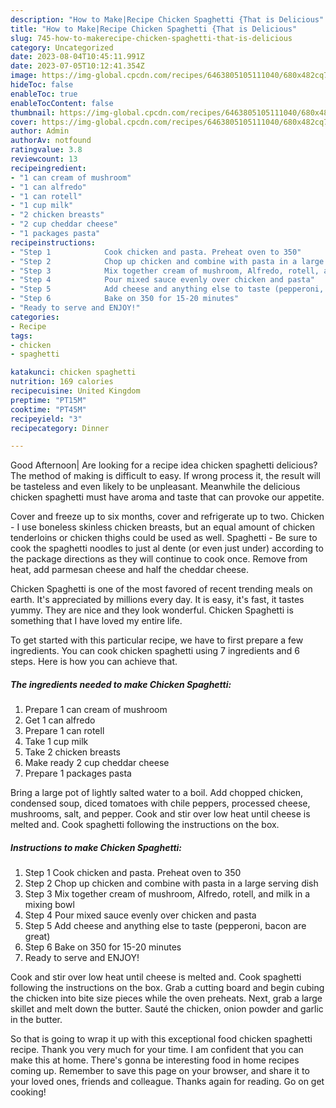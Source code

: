 ```yaml
---
description: "How to Make|Recipe Chicken Spaghetti {That is Delicious"
title: "How to Make|Recipe Chicken Spaghetti {That is Delicious"
slug: 745-how-to-makerecipe-chicken-spaghetti-that-is-delicious
category: Uncategorized
date: 2023-08-04T10:45:11.991Z
date: 2023-07-05T10:12:41.354Z
image: https://img-global.cpcdn.com/recipes/6463805105111040/680x482cq70/chicken-spaghetti-recipe-main-photo.jpg
hideToc: false
enableToc: true
enableTocContent: false
thumbnail: https://img-global.cpcdn.com/recipes/6463805105111040/680x482cq70/chicken-spaghetti-recipe-main-photo.jpg
cover: https://img-global.cpcdn.com/recipes/6463805105111040/680x482cq70/chicken-spaghetti-recipe-main-photo.jpg
author: Admin
authorAv: notfound
ratingvalue: 3.8
reviewcount: 13
recipeingredient:
- "1 can cream of mushroom"
- "1 can alfredo"
- "1 can rotell"
- "1 cup milk"
- "2 chicken breasts"
- "2 cup cheddar cheese"
- "1 packages pasta"
recipeinstructions:
- "Step 1            Cook chicken and pasta. Preheat oven to 350"
- "Step 2            Chop up chicken and combine with pasta in a large serving dish"
- "Step 3            Mix together cream of mushroom, Alfredo, rotell, and milk in a mixing bowl"
- "Step 4            Pour mixed sauce evenly over chicken and pasta"
- "Step 5            Add cheese and anything else to taste (pepperoni, bacon are great)"
- "Step 6            Bake on 350 for 15-20 minutes"
- "Ready to serve and ENJOY!"
categories:
- Recipe
tags:
- chicken
- spaghetti

katakunci: chicken spaghetti 
nutrition: 169 calories
recipecuisine: United Kingdom
preptime: "PT15M"
cooktime: "PT45M"
recipeyield: "3"
recipecategory: Dinner

---
```



Good Afternoon| Are looking for a recipe idea chicken spaghetti delicious? The method of making is difficult to easy. If wrong process it, the result will be tasteless and even likely to be unpleasant. Meanwhile the delicious chicken spaghetti must have aroma and taste that can provoke our appetite.





Cover and freeze up to six months, cover and refrigerate up to two. Chicken - I use boneless skinless chicken breasts, but an equal amount of chicken tenderloins or chicken thighs could be used as well. Spaghetti - Be sure to cook the spaghetti noodles to just al dente (or even just under) according to the package directions as they will continue to cook once. Remove from heat, add parmesan cheese and half the cheddar cheese.

Chicken Spaghetti is one of the most favored of recent trending meals on earth. It's appreciated by millions every day. It is easy, it's fast, it tastes yummy. They are nice and they look wonderful. Chicken Spaghetti is something that I have loved my entire life.


To get started with this particular recipe, we have to first prepare a few ingredients. You can cook chicken spaghetti using 7 ingredients and 6 steps. Here is how you can achieve that.

<!--inarticleads1-->

##### The ingredients needed to make Chicken Spaghetti:

1. Prepare 1 can cream of mushroom
1. Get 1 can alfredo
1. Prepare 1 can rotell
1. Take 1 cup milk
1. Take 2 chicken breasts
1. Make ready 2 cup cheddar cheese
1. Prepare 1 packages pasta


Bring a large pot of lightly salted water to a boil. Add chopped chicken, condensed soup, diced tomatoes with chile peppers, processed cheese, mushrooms, salt, and pepper. Cook and stir over low heat until cheese is melted and. Cook spaghetti following the instructions on the box. 

<!--inarticleads2-->

##### Instructions to make Chicken Spaghetti:

1. Step 1            Cook chicken and pasta. Preheat oven to 350
1. Step 2            Chop up chicken and combine with pasta in a large serving dish
1. Step 3            Mix together cream of mushroom, Alfredo, rotell, and milk in a mixing bowl
1. Step 4            Pour mixed sauce evenly over chicken and pasta
1. Step 5            Add cheese and anything else to taste (pepperoni, bacon are great)
1. Step 6            Bake on 350 for 15-20 minutes
1. Ready to serve and ENJOY!

Cook and stir over low heat until cheese is melted and. Cook spaghetti following the instructions on the box. Grab a cutting board and begin cubing the chicken into bite size pieces while the oven preheats. Next, grab a large skillet and melt down the butter. Sauté the chicken, onion powder and garlic in the butter. 

So that is going to wrap it up with this exceptional food chicken spaghetti recipe. Thank you very much for your time. I am confident that you can make this at home. There's gonna be interesting food in home recipes coming up. Remember to save this page on your browser, and share it to your loved ones, friends and colleague. Thanks again for reading. Go on get cooking!
